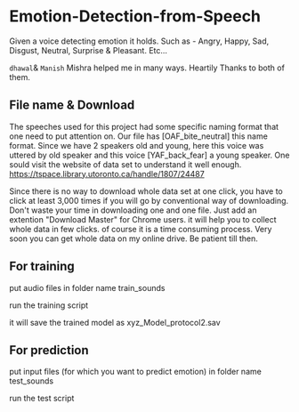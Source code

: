 # Emotion-Detection-from-Speech



Given a voice detecting emotion it holds. Such as - Angry, Happy, Sad, Disgust, Neutral, Surprise &amp; Pleasant. Etc... 

`dhawal`& `Manish` Mishra helped me in many ways. Heartily Thanks to both of them.

## File name & Download
The speeches used for this project had some specific naming format that one need to put attention on. 
Our file has [OAF_bite_neutral] this name format. Since we have 2 speakers old and young, here this voice was uttered by old speaker and this voice [YAF_back_fear] a young speaker. One sould visit the website of data set to understand it well enough. 
https://tspace.library.utoronto.ca/handle/1807/24487

Since there is no way to download whole data set at one click, you have to click at least 3,000 times if you will go by conventional way of downloading. Don't waste your time in downloading one and one file. Just add an extention "Download Master" for Chrome users. it will help you to collect whole data in few clicks. of course it is a time consuming process. Very soon you can get whole data on my online drive. Be patient till then. 


## For training 
put audio files in folder name train_sounds

run the training script

it will save the trained model as xyz_Model_protocol2.sav

## For prediction
put input files (for which you want to predict emotion) in folder name test_sounds

run the test script
